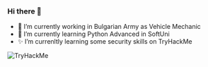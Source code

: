 ### Hi there 👋

- 🔭 I’m currently working in Bulgarian Army as Vehicle Mechanic
- 🌱 I’m currently learning Python Advanced in SoftUni
- ✨ I’m currenltly learning some security skills on TryHackMe

<img src="https://tryhackme-badges.s3.amazonaws.com/Rattus7734.png" alt="TryHackMe">


<!--
**GPVelev/GPVelev** is a ✨ _special_ ✨ repository because its `README.md` (this file) appears on your GitHub profile.

Here are some ideas to get you started:

- 🔭 I’m currently working on ...
- 🌱 I’m currently learning ...
- 👯 I’m looking to collaborate on ...
- 🤔 I’m looking for help with ...
- 💬 Ask me about ...
- 📫 How to reach me: ...
- 😄 Pronouns: ...
- ⚡ Fun fact: ...
-->
